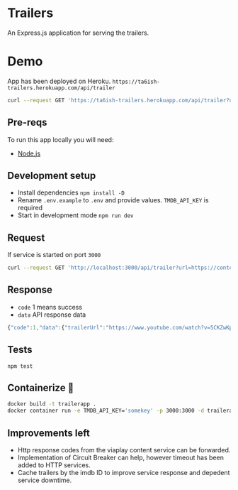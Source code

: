 # Trailers
An Express.js application for serving the trailers.

# Demo
App has been deployed on Heroku. `https://ta6ish-trailers.herokuapp.com/api/trailer`
```bash
curl --request GET 'https://ta6ish-trailers.herokuapp.com/api/trailer?url=https://content.viaplay.se/pc-se/film/everest-2015'
```

## Pre-reqs
To run this app locally you will need:
- [Node.js](https://nodejs.org/en/)

## Development setup
* Install dependencies `npm install -D`
* Rename `.env.example` to `.env` and provide values. `TMDB_API_KEY` is required
* Start in development mode `npm run dev`

## Request
If service is started on port `3000`
```bash
curl --request GET 'http://localhost:3000/api/trailer?url=https://content.viaplay.se/pc-se/film/everest-2015'
```

## Response
* `code` 1 means success
* `data` API response data
```javascript
{"code":1,"data":{"trailerUrl":"https://www.youtube.com/watch?v=5CKZwKpV06U","type":"trailer"}}
```

## Tests
`npm test`

## Containerize 🐋
```bash
docker build -t trailerapp .
docker container run -e TMDB_API_KEY='somekey' -p 3000:3000 -d trailerapp
```

## Improvements left
- Http response codes from the viaplay content service can be forwarded.
- Implementation of Circuit Breaker can help, however timeout has been added to HTTP services.
- Cache trailers by the imdb ID to improve service response and depedent service downtime.
